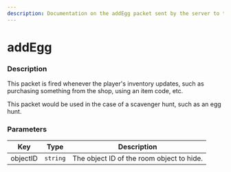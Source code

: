 ```yaml
---
description: Documentation on the addEgg packet sent by the server to the client.
---
```


# addEgg

### Description

This packet is fired whenever the player's inventory updates, such as purchasing something from the shop, using an item code, etc.

This packet would be used in the case of a scavenger hunt, such as an egg hunt.

### Parameters

| Key      | Type     | Description                               |
| -------- | -------- | ----------------------------------------- |
| objectID | `string` | The object ID of the room object to hide. |

